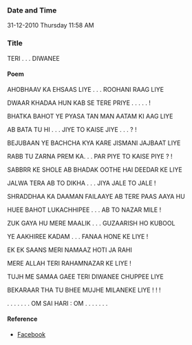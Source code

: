### Date and Time

31-12-2010 Thursday 11:58 AM

### Title

TERI . . . DIWANEE

#### Poem

AHOBHAAV KA  EHSAAS LIYE . . . ROOHANI RAAG  LIYE

DWAAR KHADAA  HUN KAB SE  TERE  PRIYE . . . . . !

BHATKA BAHOT YE PYASA TAN MAN  AATAM KI AAG LIYE

AB  BATA TU HI . . . JIYE  TO  KAISE  JIYE . . . ? !

BEJUBAAN  YE  BACHCHA  KYA KARE JISMANI JAJBAAT LIYE  

RABB TU ZARNA PREM KA. . . PAR PIYE TO KAISE PIYE ? !

SABBRR KE SHOLE AB BHADAK OOTHE HAI DEEDAR KE LIYE

JALWA TERA AB TO DIKHA . . . JIYA JALE TO JALE !

SHRADDHAA KA DAAMAN FAILAAYE AB TERE PAAS AAYA HU

HUEE BAHOT LUKACHHIPEE . . . AB TO NAZAR MILE !

ZUK GAYA HU MERE MAALIK . . . GUZAARISH HO KUBOOL

YE AAKHIREE KADAM . . . FANAA HONE KE LIYE !

EK EK SAANS MERI NAMAAZ HOTI JA RAHI

MERE  ALLAH TERI RAHAMNAZAR KE LIYE !

TUJH ME SAMAA GAEE TERI DIWANEE CHUPPEE LIYE

BEKARAAR  THA TU BHEE MUJHE MILANEKE LIYE ! ! !

. . . . . . . OM SAI HARI : OM . . . . . . .

#### Reference

* [Facebook](https://www.facebook.com/share/CJQYp7G5Mg8wLrvS/)
